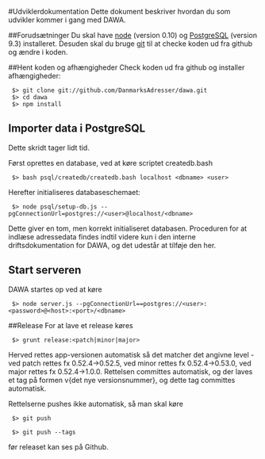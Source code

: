 #Udviklerdokumentation
Dette dokument beskriver hvordan du som udvikler kommer i gang med DAWA.

##Forudsætninger
Du skal have [node](http://nodejs.org/download) (version 0.10) og [PostgreSQL](http://www.postgresql.org/download/)
(version 9.3) installeret. Desuden skal du bruge [git](http://git-scm.com) til at checke koden ud fra github og ændre i koden.

##Hent koden og afhængigheder
Check koden ud fra github og installer afhængigheder:
```
 $> git clone git://github.com/DanmarksAdresser/dawa.git
 $> cd dawa
 $> npm install
```

## Importer data i PostgreSQL
Dette skridt tager lidt tid.

Først oprettes en database, ved at køre scriptet createdb.bash

```
 $> bash psql/createdb/createdb.bash localhost <dbname> <user>
```

Herefter initialiseres databaseschemaet:

```
 $> node psql/setup-db.js --pgConnectionUrl=postgres://<user>@localhost/<dbname>
```

Dette giver en tom, men korrekt initialiseret databasen.
Proceduren for at indlæse adressedata findes indtil videre kun i den interne driftsdokumentation for DAWA, og det
udestår at tilføje den her.

## Start serveren
DAWA startes op ved at køre

```
 $> node server.js --pgConnectionUrl==postgres://<user>:<password>@<host>:<port>/<dbname>
```

##Release
For at lave et release køres 

 ```
  $> grunt release:<patch|minor|major>
 ```
 
Herved rettes app-versionen automatisk så det matcher det angivne level - ved patch rettes fx 0.52.4->0.52.5, ved
minor rettes fx 0.52.4->0.53.0, ved major rettes fx 0.52.4->1.0.0.
Rettelsen committes automatisk, og der laves et tag på formen v{det nye versionsnummer}, og dette tag committes automatisk.

Rettelserne pushes ikke automatisk, så man skal køre

 ```
  $> git push
 ```
 
 ```
  $> git push --tags
 ```

før releaset kan ses på Github.
